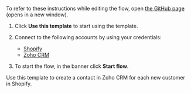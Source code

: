 To refer to these instructions while editing the flow, open [the GitHub page](https://github.com/ot4i/app-connect-templates/blob/main/resources/markdown/Create%20a%20contact%20in%20Zoho%20CRM%20for%20each%20new%20customer%20in%20Shopify_instructions.md) (opens in a new window).

1. Click **Use this template** to start using the template.
2. Connect to the following accounts by using your credentials:
   - [Shopify](https://ibm.biz/acshopify)
   - [Zoho CRM](https://ibm.biz/aczohocrm)
   
3. To start the flow, in the banner click **Start flow**.

Use this template to create a contact in Zoho CRM for each new customer in Shopify.
